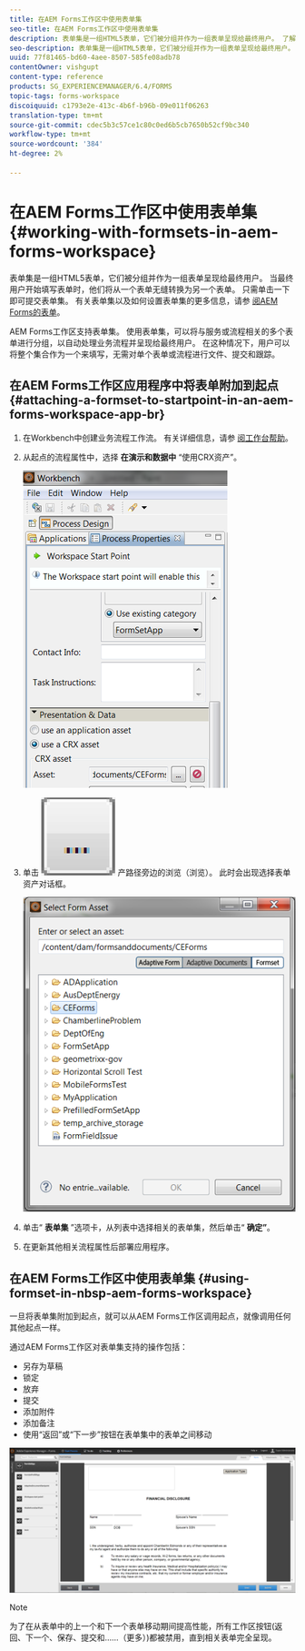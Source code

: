 ```yaml
---
title: 在AEM Forms工作区中使用表单集
seo-title: 在AEM Forms工作区中使用表单集
description: 表单集是一组HTML5表单，它们被分组并作为一组表单呈现给最终用户。 了解如何在AEM Forms工作区中使用表单集。
seo-description: 表单集是一组HTML5表单，它们被分组并作为一组表单呈现给最终用户。 了解如何在AEM Forms工作区中使用表单集。
uuid: 77f81465-bd60-4aee-8507-585fe08adb78
contentOwner: vishgupt
content-type: reference
products: SG_EXPERIENCEMANAGER/6.4/FORMS
topic-tags: forms-workspace
discoiquuid: c1793e2e-413c-4b6f-b96b-09e011f06263
translation-type: tm+mt
source-git-commit: cdec5b3c57ce1c80c0ed6b5cb7650b52cf9bc340
workflow-type: tm+mt
source-wordcount: '384'
ht-degree: 2%

---
```



# 在AEM Forms工作区中使用表单集 {#working-with-formsets-in-aem-forms-workspace}

表单集是一组HTML5表单，它们被分组并作为一组表单呈现给最终用户。 当最终用户开始填写表单时，他们将从一个表单无缝转换为另一个表单。 只需单击一下即可提交表单集。 有关表单集以及如何设置表单集的更多信息，请参 [阅AEM Forms的表单](/help/forms/using/formset-in-aem-forms.md)。

AEM Forms工作区支持表单集。 使用表单集，可以将与服务或流程相关的多个表单进行分组，以自动处理业务流程并呈现给最终用户。 在这种情况下，用户可以将整个集合作为一个来填写，无需对单个表单或流程进行文件、提交和跟踪。

## 在AEM Forms工作区应用程序中将表单附加到起点 {#attaching-a-formset-to-startpoint-in-an-aem-forms-workspace-app-br}

1. 在Workbench中创建业务流程工作流。 有关详细信息，请参 [阅工作台帮助](https://www.adobe.com/go/learn_aemforms_workbench_63)。
1. 从起点的流程属性中，选择 **在演示和数据中** “使用CRX资产”。

   ![1-1](assets/1-1.png)

1. 单击 ![CRX资](assets/browse.png) 产路径旁边的浏览（浏览）。 此时会出现选择表单资产对话框。

   ![2](assets/2.png)

1. 单击“ **表单集** ”选项卡，从列表中选择相关的表单集，然后单击“ **确定”**。

1. 在更新其他相关流程属性后部署应用程序。

## 在AEM Forms工作区中使用表单集 {#using-formset-in-nbsp-aem-forms-workspace}

一旦将表单集附加到起点，就可以从AEM Forms工作区调用起点，就像调用任何其他起点一样。

通过AEM Forms工作区对表单集支持的操作包括：

* 另存为草稿
* 锁定
* 放弃
* 提交
* 添加附件
* 添加备注
* 使用“返回”或“下一步”按钮在表单集中的表单之间移动

![3-1](assets/3-1.png)

>[!NOTE]
>
>为了在从表单中的上一个和下一个表单移动期间提高性能，所有工作区按钮(返回、下一个、保存、提交和……（更多）)都被禁用，直到相关表单完全呈现。

